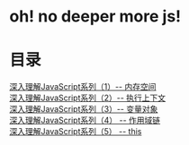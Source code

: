 # oh! no deeper more js!


# 目录

<a href='memory.md'>深入理解JavaScript系列（1）-- 内存空间</a></br>
<a href='executionContext.md'>深入理解JavaScript系列（2）-- 执行上下文</a></br>
<a href='vo.md'>深入理解JavaScript系列（3）-- 变量对象</a></br>
<a href='scope.md'>深入理解JavaScript系列（4） -- 作用域链</a></br>
<a href='this.md'>深入理解JavaScript系列（5） -- this</a></br>